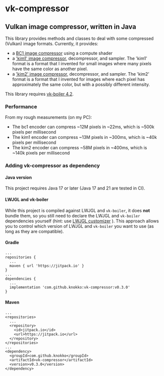 # vk-compressor
## Vulkan image compressor, written in Java
This library provides methods and classes to deal with some
compressed (Vulkan) image formats. Currently, it provides:
- a [BC1 image compressor](docs/bc1.md) using a compute shader
- a ['kim1' image compressor](docs/kim1.md), decompressor, and sampler.
The 'kim1' format is a format that I invented for small images
where many pixels have the same color as another pixel.
- a ['kim2' image compressor](docs/kim2.md), decompressor, and sampler.
The 'kim2' format is a format that I invented for images where
each pixel has approximately the same color,
but with a possibly different intensity.

This library requires
[vk-boiler 4.2](https://github.com/knokko/vk-boiler).

### Performance
From my rough measurements (on my PC):
- The bc1 encoder can compress ~12M pixels in ~22ms,
  which is ~500k pixels per millisecond
- The kim1 encoder can compress ~13M pixels in ~300ms,
  which is ~40k pixels per millisecond
- The kim2 encoder can compress ~58M pixels in ~400ms,
  which is ~140k pixels per millisecond

### Adding vk-compressor as dependency
#### Java version
This project requires Java 17 or later (Java 17 and 21
are tested in CI).

#### LWJGL and vk-boiler
While this project is compiled against LWJGL and `vk-boiler`,
it does **not** bundle them, so you still need to declare
the LWJGL and `vk-boiler` dependencies yourself (hint: use
[LWJGL customizer](https://www.lwjgl.org/customize)
). This approach allows you to control which version of
LWJGL and `vk-boiler` you want to use (as long as they
are compatible).

#### Gradle
```
...
repositories {
  ...
  maven { url 'https://jitpack.io' }
}
...
dependencies {
  ...
  implementation 'com.github.knokko:vk-compressor:v0.3.0'
}
```

#### Maven
```
...
<repositories>
  ...
  <repository>
    <id>jitpack.io</id>
    <url>https://jitpack.io</url>
  </repository>
</repositories>
...
<dependency>
  <groupId>com.github.knokko</groupId>
  <artifactId>vk-compressor</artifactId>
  <version>v0.3.0</version>
</dependency>
```